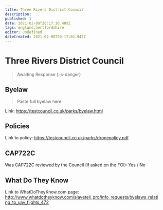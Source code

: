 ```yaml
---
title: Three Rivers District Council
description:
published: 1
date: 2021-02-08T20:17:10.409Z
tags: england,hertfordshire
editor: undefined
dateCreated: 2021-02-08T20:17:02.945Z
---
```


# Three Rivers District Council
>  Awaiting Response
> {.is-danger}

## Byelaw
> Paste full byelaw here

Link:
https://testcouncil.co.uk/parks/byelaw.html

## Policies
Link to policy:
https://testcouncil.co.uk/parks/dronepolicy.pdf

## CAP722C

Was CAP722C reviewed by the Council (if asked on the FOI): Yes / No

## What Do They Know

Link to WhatDoTheyKnow.com page:
http://www.whatdotheyknow.com/alaveteli_pro/info_requests/byelaws_relating_to_uav_flights_472

